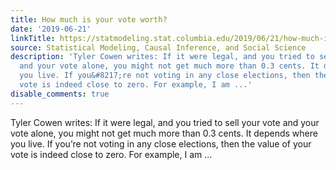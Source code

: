 ```yaml
---
title: How much is your vote worth?
date: '2019-06-21'
linkTitle: https://statmodeling.stat.columbia.edu/2019/06/21/how-much-is-your-vote-worth/
source: Statistical Modeling, Causal Inference, and Social Science
description: 'Tyler Cowen writes: If it were legal, and you tried to sell your vote
  and your vote alone, you might not get much more than 0.3 cents. It depends where
  you live. If you&#8217;re not voting in any close elections, then the value of your
  vote is indeed close to zero. For example, I am ...'
disable_comments: true
---
```

Tyler Cowen writes: If it were legal, and you tried to sell your vote and your vote alone, you might not get much more than 0.3 cents. It depends where you live. If you&#8217;re not voting in any close elections, then the value of your vote is indeed close to zero. For example, I am ...